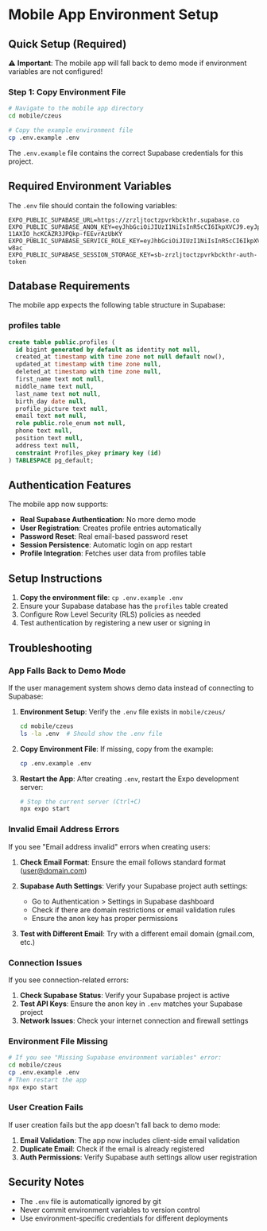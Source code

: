 # Mobile App Environment Setup

## Quick Setup (Required)

⚠️ **Important**: The mobile app will fall back to demo mode if environment variables are not configured!

### Step 1: Copy Environment File
```bash
# Navigate to the mobile app directory
cd mobile/czeus

# Copy the example environment file
cp .env.example .env
```

The `.env.example` file contains the correct Supabase credentials for this project.

## Required Environment Variables

The `.env` file should contain the following variables:

```env
EXPO_PUBLIC_SUPABASE_URL=https://zrzljtoctzpvrkbckthr.supabase.co
EXPO_PUBLIC_SUPABASE_ANON_KEY=eyJhbGciOiJIUzI1NiIsInR5cCI6IkpXVCJ9.eyJpc3MiOiJzdXBhYmFzZSIsInJlZiI6InpyemxqdG9jdHpwdnJrYmNrdGhyIiwicm9sZSI6ImFub24iLCJpYXQiOjE3NTQxMjc3MzksImV4cCI6MjA2OTcwMzczOX0.PWkiEi2Q18-11AXIO_hcKCAZR3JPQkp-fEEvrAzUbKY
EXPO_PUBLIC_SUPABASE_SERVICE_ROLE_KEY=eyJhbGciOiJIUzI1NiIsInR5cCI6IkpXVCJ9.eyJpc3MiOiJzdXBhYmFzZSIsInJlZiI6InpyemxqdG9jdHpwdnJrYmNrdGhyIiwicm9sZSI6InNlcnZpY2Vfcm9sZSIsImlhdCI6MTc1NDEyNzczOSwiZXhwIjoyMDY5NzAzNzM5fQ.h6sssgDPr_Egq8rjJjrLLw8PHciwv1a6SwJioB-w8ac
EXPO_PUBLIC_SUPABASE_SESSION_STORAGE_KEY=sb-zrzljtoctzpvrkbckthr-auth-token
```

## Database Requirements

The mobile app expects the following table structure in Supabase:

### profiles table
```sql
create table public.profiles (
  id bigint generated by default as identity not null,
  created_at timestamp with time zone not null default now(),
  updated_at timestamp with time zone null,
  deleted_at timestamp with time zone null,
  first_name text not null,
  middle_name text null,
  last_name text not null,
  birth_day date null,
  profile_picture text null,
  email text not null,
  role public.role_enum not null,
  phone text null,
  position text null,
  address text null,
  constraint Profiles_pkey primary key (id)
) TABLESPACE pg_default;
```

## Authentication Features

The mobile app now supports:

- **Real Supabase Authentication**: No more demo mode
- **User Registration**: Creates profile entries automatically
- **Password Reset**: Real email-based password reset
- **Session Persistence**: Automatic login on app restart
- **Profile Integration**: Fetches user data from profiles table

## Setup Instructions

1. **Copy the environment file**: `cp .env.example .env`
2. Ensure your Supabase database has the `profiles` table created
3. Configure Row Level Security (RLS) policies as needed
4. Test authentication by registering a new user or signing in

## Troubleshooting

### App Falls Back to Demo Mode
If the user management system shows demo data instead of connecting to Supabase:

1. **Environment Setup**: Verify the `.env` file exists in `mobile/czeus/`
   ```bash
   cd mobile/czeus
   ls -la .env  # Should show the .env file
   ```

2. **Copy Environment File**: If missing, copy from the example:
   ```bash
   cp .env.example .env
   ```

3. **Restart the App**: After creating `.env`, restart the Expo development server:
   ```bash
   # Stop the current server (Ctrl+C)
   npx expo start
   ```

### Invalid Email Address Errors
If you see "Email address invalid" errors when creating users:

1. **Check Email Format**: Ensure the email follows standard format (user@domain.com)
2. **Supabase Auth Settings**: Verify your Supabase project auth settings:
   - Go to Authentication > Settings in Supabase dashboard
   - Check if there are domain restrictions or email validation rules
   - Ensure the anon key has proper permissions

3. **Test with Different Email**: Try with a different email domain (gmail.com, etc.)

### Connection Issues
If you see connection-related errors:

1. **Check Supabase Status**: Verify your Supabase project is active
2. **Test API Keys**: Ensure the anon key in `.env` matches your Supabase project
3. **Network Issues**: Check your internet connection and firewall settings

### Environment File Missing
```bash
# If you see "Missing Supabase environment variables" error:
cd mobile/czeus
cp .env.example .env
# Then restart the app
npx expo start
```

### User Creation Fails
If user creation fails but the app doesn't fall back to demo mode:

1. **Email Validation**: The app now includes client-side email validation
2. **Duplicate Email**: Check if the email is already registered
3. **Auth Permissions**: Verify Supabase auth settings allow user registration

## Security Notes

- The `.env` file is automatically ignored by git
- Never commit environment variables to version control
- Use environment-specific credentials for different deployments